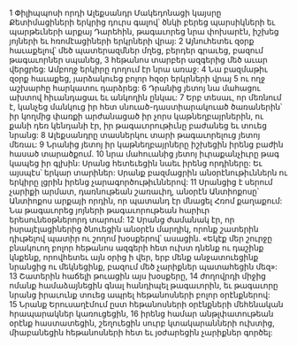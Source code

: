 1 Փիլիպպոսի որդի Ալեքսանդր Մակեդոնացի կայսրը Քետիմացիների երկրից դուրս գալով՝ ծնկի բերեց պարսիկների եւ պարթեւների արքայ Դարեհին, թագաւորեց նրա փոխարէն, իշխեց յոյների եւ հռոմէացիների երկրների վրայ: 2 Այնուհետեւ զօրք հաւաքելով՝ մեծ պատերազմներ մղեց, բերդեր գրաւեց, բազում թագաւորներ սպանեց, 3 հեթանոս տարբեր ազգերից մեծ աւար վերցրեց: Ամբողջ երկիրը դողում էր նրա առաջ: 4 Նա բազմաթիւ զօրք հաւաքեց, յարձակուեց բոլոր հզօր երկրների վրայ 5 ու ողջ աշխարհը հարկատու դարձրեց:
6 Դրանից յետոյ նա մահացու ախտով հիւանդացաւ եւ անկողին ընկաւ: 7 Երբ տեսաւ, որ մեռնում է, կանչեց մանկուց իր հետ սնուած-դաստիարակուած ծառաներին՝ իր կողմից փառքի արժանացած իր չորս կաթնեղբայրներին, ու քանի դեռ կենդանի էր, իր թագաւորութիւնը բաժանեց եւ տուեց նրանց: 8 Ալեքսանդրը տասներկու տարի թագաւորելուց յետոյ մեռաւ: 9 Նրանից յետոյ իր կաթնեղբայրները իշխեցին իրենց բաժին հասած տարածքում. 10 նրա մահուանից յետոյ իւրաքանչիւրը թագ կապեց իր գլխին: Սրանց հետեւեցին նաեւ իրենց որդիները: Եւ այսպէս՝ երկար տարիներ: Սրանք բազմացրին անօրէնութիւններն ու երկիրը լցրին իրենց չարագործութիւններով:
11 Սրանցից է սերում չարիքի արմատ, դառնութեան շառաւիղ, անօրէն Անտիոքոսը՝ Անտիոքոս արքայի որդին, որ պատանդ էր մնացել Հռոմ քաղաքում: Նա թագաւորեց յոյների թագաւորութեան հարիւր երեսունեօթներորդ տարում:
12 Սրանց ժամանակ էր, որ իսրայէլացիներից ծնուեցին անօրէն մարդիկ, որոնք շատերին դիւթելով պատիր ու շողոմ խօսքերով՝ ասացին. «Եկէք մեր շուրջը բնակուող բոլոր հեթանոս ազգերի հետ ուխտ դնենք ու դաշինք կնքենք, որովհետեւ այն օրից ի վեր, երբ մենք անջատուեցինք նրանցից ու մեկնեցինք, բազում մեծ չարիքներ պատահեցին մեզ»: 13 Շատերին հաճելի թուացին այս խօսքերը, 14 ժողովրդի միջից ոմանք համաձայնեցին գնալ հանդիպել թագաւորին, եւ թագաւորը նրանց իրաւունք տուեց ապրել հեթանոսների բոլոր օրէնքներով: 15 Նրանք Երուսաղէմում ըստ հեթանոսների օրէնքների մեհենական հրապարակներ կառուցեցին, 16 իրենց համար անթլփատութեան օրէնք հաստատեցին, շեղուեցին սուրբ կտակարանների ուխտից, միաբանեցին հեթանոսների հետ եւ յօժարեցին չարիքներ գործել:
